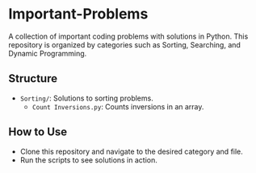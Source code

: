 # Important-Problems
A collection of important coding problems with solutions in Python. This repository is organized by categories such as Sorting, Searching, and Dynamic Programming.

## Structure
- `Sorting/`: Solutions to sorting problems.
    - `Count Inversions.py`: Counts inversions in an array.

## How to Use
- Clone this repository and navigate to the desired category and file.
- Run the scripts to see solutions in action.
